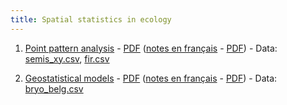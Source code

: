 ```yaml
---
title: Spatial statistics in ecology
---
```


1. [Point pattern analysis](1-Point_patterns.html) - [PDF](1-Point_patterns.pdf) ([notes en français](1-Patrons_points.html) - [PDF](1-Patrons_points.pdf)) - Data: [semis_xy.csv](data/semis_xy.csv), [fir.csv](data/fir.csv)

2. [Geostatistical models](2-Geostatistical_models.html) - [PDF](2-Geostatistical_models.pdf) ([notes en français](2-Modeles_geostatistiques.html) - [PDF](2-Modeles_geostatistiques.pdf)) - Data: [bryo_belg.csv](data/bryo_belg.csv)